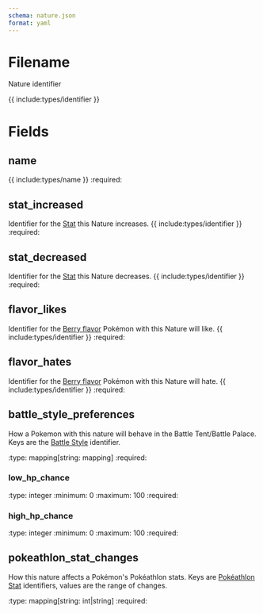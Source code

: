 ```yaml
---
schema: nature.json
format: yaml
---
```


# Filename
Nature identifier

{{ include:types/identifier }}

# Fields
## name
{{ include:types/name }}
:required:

## stat_increased
Identifier for the [Stat](stat.md) this Nature increases.
{{ include:types/identifier }}
:required:

## stat_decreased
Identifier for the [Stat](stat.md) this Nature decreases.
{{ include:types/identifier }}
:required:

## flavor_likes
Identifier for the [Berry flavor](berry_flavor.md) Pokémon with this Nature will
like.
{{ include:types/identifier }}
:required:

## flavor_hates
Identifier for the [Berry flavor](berry_flavor.md) Pokémon with this Nature will
hate.
{{ include:types/identifier }}
:required:

## battle_style_preferences
How a Pokemon with this nature will behave in the Battle Tent/Battle Palace.
Keys are the [Battle Style](battle_style.md) identifier.

:type: mapping\[string: mapping\]
:required:

### low_hp_chance
:type: integer
:minimum: 0
:maximum: 100
:required:

### high_hp_chance
:type: integer
:minimum: 0
:maximum: 100
:required:

## pokeathlon_stat_changes
How this nature affects a Pokémon's Pokéathlon stats.  Keys are [Pokéathlon Stat](pokeathlon_stat.md)
identifiers, values are the range of changes.

:type: mapping\[string: int|string\]
:required:
